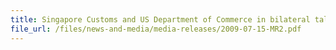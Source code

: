 ```yaml
---
title: Singapore Customs and US Department of Commerce in bilateral talks to foster closer cooperation on export controls for strategic goods 
file_url: /files/news-and-media/media-releases/2009-07-15-MR2.pdf
---
```

